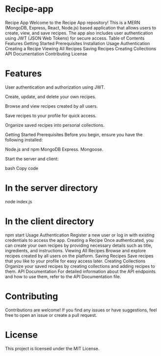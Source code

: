 # Recipe-app

Recipe App
Welcome to the Recipe App repository! This is a MERN (MongoDB, Express, React, Node.js) based application that allows users to create, view, and save recipes. The app also includes user authentication using JWT (JSON Web Tokens) for secure access.
Table of Contents
Features
Getting Started
Prerequisites
Installation
Usage
Authentication
Creating a Recipe
Viewing All Recipes
Saving Recipes
Creating Collections
API Documentation
Contributing
License

# Features
User authentication and authorization using JWT.

Create, update, and delete your own recipes.

Browse and view recipes created by all users.

Save recipes to your profile for quick access.

Organize saved recipes into personal collections.

Getting Started
Prerequisites
Before you begin, ensure you have the following installed:

Node.js and npm
MongoDB
Express.
Mongoose.



Start the server and client:

bash
Copy code
# In the server directory
node index.js

# In the client directory
npm start
Usage
Authentication
Register a new user or log in with existing credentials to access the app.
Creating a Recipe
Once authenticated, you can create your own recipes by providing necessary details such as title, ingredients, and instructions.
Viewing All Recipes
Browse and explore recipes created by all users on the platform.
Saving Recipes
Save recipes that you like to your profile for easy access later.
Creating Collections
Organize your saved recipes by creating collections and adding recipes to them.
API Documentation
For detailed information about the API endpoints and how to use them, refer to the API Documentation file.

# Contributing
Contributions are welcome! If you find any issues or have suggestions, feel free to open an issue or create a pull request.

# License
This project is licensed under the MIT License.





